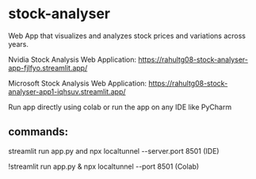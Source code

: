 # stock-analyser
Web App that visualizes and analyzes stock prices and variations across years.

Nvidia Stock Analysis Web Application: https://rahultg08-stock-analyser-app-fjlfyo.streamlit.app/

Microsoft Stock Analysis Web Application: https://rahultg08-stock-analyser-app1-iqhsuv.streamlit.app/

Run app directly using colab or run the app on any IDE like PyCharm

## commands:

streamlit run app.py and npx localtunnel --server.port 8501 (IDE)

!streamlit run app.py & npx localtunnel --port 8501 (Colab)

